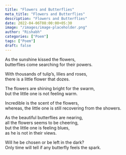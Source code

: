 ```yaml
---
title: "Flowers and Butterflies"
meta_title: "Flowers and Butterflies"
description: "Flowers and Butterflies"
date: 2022-04-06T08:00:00+05:30
image: "/images/image-placeholder.png"
author: "Rishabh"
categories: ["Poem"]
tags: ["Poem"]
draft: false
---
```



As the sunshine kissed the flowers,<br>
butterflies come searching for their powers.

With thousands of tulip’s, lilies and roses,<br>
there is a little flower that dozes.

The flowers are shining bright for the swarm,<br>
but the little one is not feeling warm.

Incredible is the scent of the flowers,<br>
whereas, the little one is still recovering from the showers.

As the beautiful butterflies are nearing,<br>
all the flowers seems to be cheering,<br>
but the little one is feeling blues,<br>
as he is not in their views.

Will he be chosen or be left in the dark?<br>
Only time will tell if any butterfly feels the spark.
